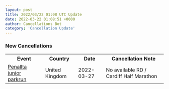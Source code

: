 ```yaml
---
layout: post
title: 2022/03/22 01:08 UTC Update
date: 2022-03-22 01:08:51 +0000
author: Cancellations Bot
category: 'Cancellation Update'
---
```


<h3>New Cancellations</h3>
<div class='hscrollable'>
<table style='width: 100%'>
    <tr>
        <th>Event</th>
        <th>Country</th>
        <th>Date</th>
        <th>Cancellation Note</th>
    </tr>
    <tr>
        <td><a href="https://www.parkrun.org.uk/penallta-juniors">Penallta junior parkrun</a></td>
        <td>United Kingdom</td>
        <td>2022-03-27</td>
        <td>No available RD / Cardiff Half Marathon</td>
    </tr>
</table>
</div>
